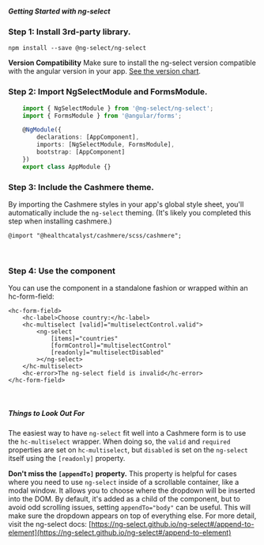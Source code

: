 ##### Getting Started with ng-select

### Step 1: Install 3rd-party library.

```
npm install --save @ng-select/ng-select
```

**Version Compatibility**
Make sure to install the ng-select version compatible with the angular version in your app. [See the version chart](https://github.com/ng-select/ng-select).


### Step 2: Import NgSelectModule and FormsModule.
```typescript
    import { NgSelectModule } from '@ng-select/ng-select';
    import { FormsModule } from '@angular/forms';

    @NgModule({
        declarations: [AppComponent],
        imports: [NgSelectModule, FormsModule],
        bootstrap: [AppComponent]
    })
    export class AppModule {}
```


### Step 3: Include the Cashmere theme.

By importing the Cashmere styles in your app's global style sheet, you'll automatically include the `ng-select` theming.
(It's likely you completed this step when installing cashmere.)

```
@import "@healthcatalyst/cashmere/scss/cashmere";
```

&nbsp;

### Step 4: Use the component

You can use the component in a standalone fashion or wrapped within an hc-form-field:


```
<hc-form-field>
    <hc-label>Choose country:</hc-label>
    <hc-multiselect [valid]="multiselectControl.valid">
        <ng-select
            [items]="countries"
            [formControl]="multiselectControl"
            [readonly]="multiselectDisabled"
        ></ng-select>
    </hc-multiselect>
    <hc-error>The ng-select field is invalid</hc-error>
</hc-form-field>
```

&nbsp;

##### Things to Look Out For

The easiest way to have `ng-select` fit well into a Cashmere form is to use the `hc-multiselect` wrapper. When doing so, the `valid` and `required` properties are set on `hc-multiselect`, but `disabled` is set on the `ng-select` itself using the `[readonly]` property.

**Don't miss the `[appendTo]` property.** This property is helpful for cases where you need to use `ng-select` inside of a scrollable container,
like a modal window. It allows you to choose where the dropdown will be inserted into the DOM. By default, it's added as a child of the component, but to
avoid odd scrolling issues, setting `appendTo="body"` can be useful. This will make sure the dropdown appears on top of everything else. For more detail,
visit the ng-select docs: [https://ng-select.github.io/ng-select#/append-to-element](https://ng-select.github.io/ng-select#/append-to-element)
